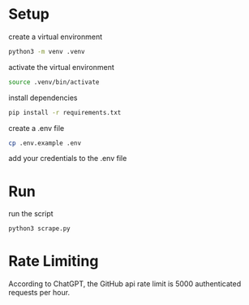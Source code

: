 # Setup

create a virtual environment
```bash
python3 -m venv .venv
```

activate the virtual environment
```bash
source .venv/bin/activate
```

install dependencies
```bash
pip install -r requirements.txt
```

create a .env file
```bash
cp .env.example .env
```

add your credentials to the .env file

# Run

run the script
```bash
python3 scrape.py
```

# Rate Limiting

According to ChatGPT, the GitHub api rate limit is 5000 authenticated requests per hour.